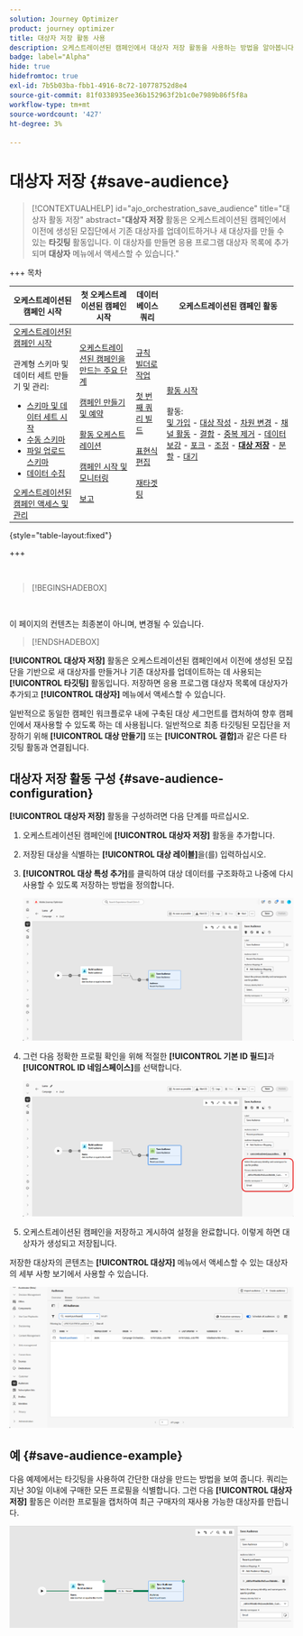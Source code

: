 ```yaml
---
solution: Journey Optimizer
product: journey optimizer
title: 대상자 저장 활동 사용
description: 오케스트레이션된 캠페인에서 대상자 저장 활동을 사용하는 방법을 알아봅니다
badge: label="Alpha"
hide: true
hidefromtoc: true
exl-id: 7b5b03ba-fbb1-4916-8c72-10778752d8e4
source-git-commit: 81f0338935ee36b152963f2b1c0e7989b86f5f8a
workflow-type: tm+mt
source-wordcount: '427'
ht-degree: 3%

---
```


# 대상자 저장 {#save-audience}

>[!CONTEXTUALHELP]
>id="ajo_orchestration_save_audience"
>title="대상자 활동 저장"
>abstract="**대상자 저장** 활동은 오케스트레이션된 캠페인에서 이전에 생성된 모집단에서 기존 대상자를 업데이트하거나 새 대상자를 만들 수 있는 **타깃팅** 활동입니다. 이 대상자를 만들면 응용 프로그램 대상자 목록에 추가되며 **대상자** 메뉴에서 액세스할 수 있습니다."


+++ 목차

| 오케스트레이션된 캠페인 시작 | 첫 오케스트레이션된 캠페인 시작 | 데이터베이스 쿼리 | 오케스트레이션된 캠페인 활동 |
|---|---|---|---|
| [오케스트레이션된 캠페인 시작](../gs-orchestrated-campaigns.md)<br/><br/>관계형 스키마 및 데이터 세트 만들기 및 관리:</br> <ul><li>[스키마 및 데이터 세트 시작](../gs-schemas.md)</li><li>[수동 스키마](../manual-schema.md)</li><li>[파일 업로드 스키마](../file-upload-schema.md)</li><li>[데이터 수집](../ingest-data.md)</li></ul>[오케스트레이션된 캠페인 액세스 및 관리](../access-manage-orchestrated-campaigns.md) | [오케스트레이션된 캠페인을 만드는 주요 단계](../gs-campaign-creation.md)<br/><br/>[캠페인 만들기 및 예약](../create-orchestrated-campaign.md)<br/><br/>[활동 오케스트레이션](../orchestrate-activities.md)<br/><br/>[캠페인 시작 및 모니터링](../start-monitor-campaigns.md)<br/><br/>[보고](../reporting-campaigns.md) | [규칙 빌더로 작업](../orchestrated-rule-builder.md)<br/><br/>[첫 번째 쿼리 빌드](../build-query.md)<br/><br/>[표현식 편집](../edit-expressions.md)<br/><br/>[재타겟팅](../retarget.md) | [활동 시작](about-activities.md)<br/><br/>활동:<br/>[및 가입](and-join.md) - [대상 작성](build-audience.md) - [차원 변경](change-dimension.md) - [채널 활동](channels.md) - [결합](combine.md) - [중복 제거](deduplication.md) - [데이터 보강](enrichment.md) - [포크](fork.md) - [조정](reconciliation.md) - <b>[대상 저장](save-audience.md)</b> - [분할](split.md) - [대기](wait.md) |

{style="table-layout:fixed"}

+++

<br/>

>[!BEGINSHADEBOX]

</br>

이 페이지의 컨텐츠는 최종본이 아니며, 변경될 수 있습니다.

>[!ENDSHADEBOX]

**[!UICONTROL 대상자 저장]** 활동은 오케스트레이션된 캠페인에서 이전에 생성된 모집단을 기반으로 새 대상자를 만들거나 기존 대상자를 업데이트하는 데 사용되는 **[!UICONTROL 타깃팅]** 활동입니다. 저장하면 응용 프로그램 대상자 목록에 대상자가 추가되고 **[!UICONTROL 대상자]** 메뉴에서 액세스할 수 있습니다.

일반적으로 동일한 캠페인 워크플로우 내에 구축된 대상 세그먼트를 캡처하여 향후 캠페인에서 재사용할 수 있도록 하는 데 사용됩니다. 일반적으로 최종 타깃팅된 모집단을 저장하기 위해 **[!UICONTROL 대상 만들기]** 또는 **[!UICONTROL 결합]**&#x200B;과 같은 다른 타깃팅 활동과 연결됩니다.

## 대상자 저장 활동 구성 {#save-audience-configuration}

**[!UICONTROL 대상자 저장]** 활동을 구성하려면 다음 단계를 따르십시오.

1. 오케스트레이션된 캠페인에 **[!UICONTROL 대상자 저장]** 활동을 추가합니다.

1. 저장된 대상을 식별하는 **[!UICONTROL 대상 레이블]**&#x200B;을(를) 입력하십시오.

1. **[!UICONTROL 대상 특성 추가]**&#x200B;를 클릭하여 대상 데이터를 구조화하고 나중에 다시 사용할 수 있도록 저장하는 방법을 정의합니다.

   ![](../assets/save-audience-1.png)

1. 그런 다음 정확한 프로필 확인을 위해 적절한 **[!UICONTROL 기본 ID 필드]**&#x200B;과 **[!UICONTROL ID 네임스페이스]**&#x200B;를 선택합니다.

   ![](../assets/save-audience-2.png)

1. 오케스트레이션된 캠페인을 저장하고 게시하여 설정을 완료합니다. 이렇게 하면 대상자가 생성되고 저장됩니다.

저장한 대상자의 콘텐츠는 **[!UICONTROL 대상자]** 메뉴에서 액세스할 수 있는 대상자의 세부 사항 보기에서 사용할 수 있습니다.

![](../assets/save-audience-3.png)

## 예 {#save-audience-example}

다음 예제에서는 타깃팅을 사용하여 간단한 대상을 만드는 방법을 보여 줍니다. 쿼리는 지난 30일 이내에 구매한 모든 프로필을 식별합니다. 그런 다음 **[!UICONTROL 대상자 저장]** 활동은 이러한 프로필을 캡처하여 최근 구매자의 재사용 가능한 대상자를 만듭니다.

![](../assets/save-audience-4.png)

